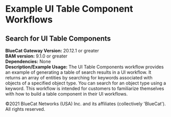 # **Example UI Table Component Workflows**
## Search for UI Table Components

**BlueCat Gateway Version:** 20.12.1 or greater <br/>
**BAM version:** 9.1.0 or greater <br/>
**Dependencies:** None <br/>
**Description/Example Usage:** The UI Table Components workflow provides an example of generating a table of search results in a UI workflow. It returns an array of entities by searching for keywords associated with objects of a specified object type. You can search for an object type using a keyword. This workflow is intended for customers to familiarize themselves with how to build a table component in their UI workflows.

©2021 BlueCat Networks (USA) Inc. and its affiliates (collectively 'BlueCat'). All rights reserved.
